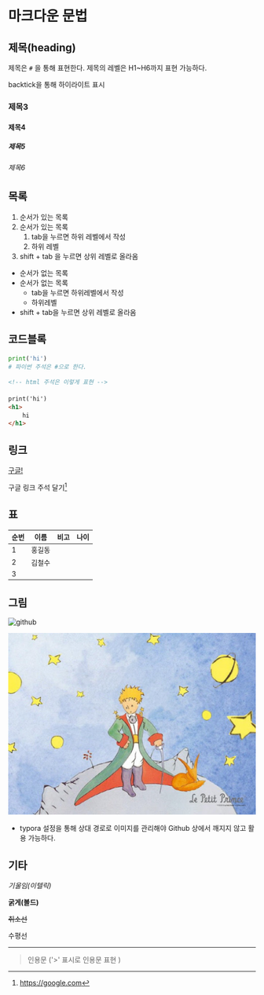 # 마크다운 문법

## 제목(heading)

제목은 `#` 을 통해 표현한다. 제목의 레벨은 H1~H6까지 표현 가능하다.

backtick을 통해 하이라이트 표시



### 제목3

#### 제목4

##### 제목5

###### 제목6





## 목록

1. 순서가 있는 목록 
2. 순서가 있는 목록
   1. tab을 누르면 하위 레벨에서 작성
   2. 하위 레벨
3.  shift + tab 을 누르면 상위 레벨로 올라옴

- 순서가 없는 목록
- 순서가 없는 목록
  - tab을 누르면 하위레벨에서 작성
  - 하위레벨
- shift + tab을 누르면 상위 레벨로 올라옴



## 코드블록

```python
print('hi')
# 파이썬 주석은 #으로 한다.
```

```html
<!-- html 주석은 이렇게 표현 -->

print('hi')
<h1>
    hi
</h1>
```



## 링크

[구글!](https://google.com)

구글 링크 주석 달기[^1]



## 표

| 순번 | 이름   | 비고 | 나이 |
| ---- | ------ | ---- | ---- |
| 1    | 홍길동 |      |      |
| 2    | 김철수 |      |      |
| 3    |        |      |      |



## 그림

![github](C:\Users\USER\Desktop\github.PNG)

![unnamed](md-images/unnamed.jpg)

- typora 설정을 통해 상대 경로로 이미지를 관리해야 Github 상에서 깨지지 않고 활용 가능하다.



## 기타

*기울임(이텔릭)*

**굵게(볼드)**

~~취소선~~

수평선

----

> 인용문 ('>' 표시로 인용문 표현 )



[^1]:https://google.com